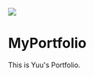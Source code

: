 ![](https://github.com/psbss/MyPortfolio/workflows/Make%20deploy%20to%20server/badge.svg?branch=master)

# MyPortfolio
This is Yuu's Portfolio.

